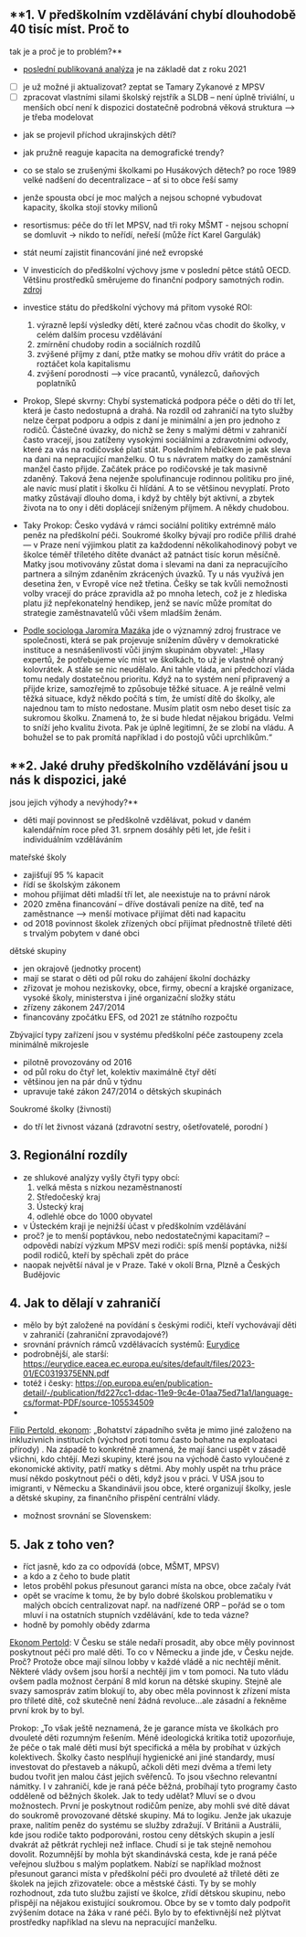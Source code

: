 
## **1. V předškolním vzdělávání chybí dlouhodobě 40 tisíc míst. Proč to 
tak je a proč je to problém?**
- [poslední publikovaná 
analýza](https://www.esfcr.cz/documents/21802/17489737/Anal%C3%BDza+dostupnosti+za%C5%99%C3%ADzen%C3%AD+p%C3%A9%C4%8De+o+d%C4%9Bti+v+p%C5%99ed%C5%A1koln%C3%ADm+v%C4%9Bku/286e5037-e5a4-4b88-a608-e95580f3c412) 
je na základě dat z roku 2021
- [ ] je už možné ji aktualizovat? zeptat se Tamary Zykanové z MPSV
- [ ] zpracovat vlastními silami školský rejstřík a SLDB – není úplně 
triviální, u menších obcí není k dispozici dostatečně podrobná věková 
struktura –> je třeba modelovat 
- jak se projevil příchod ukrajinských dětí?
- jak pružně reaguje kapacita na demografické trendy?
- co se stalo se zrušenými školkami po Husákových dětech? po roce 1989 
velké nadšení do decentralizace – ať si to obce řeší samy
- jenže spousta obcí je moc malých a nejsou schopné vybudovat kapacity, 
školka stojí stovky milionů
- resortismus: péče do tří let MPSV, nad tři roky MŠMT - nejsou schopní se 
domluvit -> nikdo to neřídí, neřeší  (může říct Karel Gargulák)
- stát neumí zajistit financování jiné než evropské
- V investicích do předškolní výchovy jsme v poslední pětce států OECD. 
Většinu prostředků směrujeme do finanční podpory samotných rodin. 
[zdroj](https://osf.cz/wp-content/uploads/2017/08/OSF_Studie_Obedy_zdarma-1-1.pdf)
- investice státu do předškolní výchovy má přitom vysoké ROI: 
	1. výrazně lepší výsledky dětí, které začnou včas chodit do 
školky,  v celém dalším procesu vzdělávání
	2. zmírnění chudoby rodin a sociálních rozdílů
	3. zvýšené příjmy z daní, ptže matky se mohou dřív vrátit do práce 
a roztáčet kola kapitalismu
	4. zvýšení porodnosti –> více pracantů, vynálezců, daňových 
poplatníků 
	
- Prokop, Slepé skvrny: Chybí systematická podpora péče o děti do tří let, 
která je často nedostupná a drahá. Na rozdíl od zahraničí na tyto služby 
nelze čerpat podporu a odpis z daní je minimální a jen pro jednoho z 
rodičů. Částečné úvazky, do nichž se ženy s malými dětmi v zahraničí často 
vracejí, jsou zatíženy vysokými sociálními a zdravotními odvody, které za 
vás na rodičovské platí stát. Posledním hřebíčkem je pak sleva na dani na 
nepracující manželku. O tu s návratem matky do zaměstnání manžel často 
přijde. Začátek práce po rodičovské je tak masivně zdaněný. Taková žena 
nejenže spolufinancuje rodinnou politiku pro jiné, ale navíc musí platit i 
školku či hlídání. A to se většinou nevyplatí. Proto matky zůstávají 
dlouho doma, i když by chtěly být aktivní, a zbytek života na to ony i 
děti doplácejí sníženým příjmem. A někdy chudobou.

- Taky Prokop: Česko vydává v rámci sociální politiky extrémně málo peněz 
na předškolní péči. Soukromé školky bývají pro rodiče příliš drahé — v 
Praze není výjimkou platit za každodenní několikahodinový pobyt ve školce 
téměř tříletého dítěte dvanáct až patnáct tisíc korun měsíčně. Matky jsou 
motivovány zůstat doma i slevami na dani za nepracujícího partnera a 
silným zdaněním zkrácených úvazků. Ty u nás využívá jen desetina žen, v 
Evropě více než třetina. Češky se tak kvůli nemožnosti volby vracejí do 
práce zpravidla až po mnoha letech, což je z hlediska platu již 
nepřekonatelný hendikep, jenž se navíc může promítat do strategie 
zaměstnavatelů vůči všem mladším ženám.
  
- [Podle sociologa Jaromíra 
Mazáka](https://www.mujrozhlas.cz/osobnost-plus/az-40-procent-cechu-uz-nechce-pomahat-uprchlikum-z-ukrajiny-treba-proto-ze-jsou-ti?t=1399) 
jde o významný zdroj frustrace ve společnosti, která se pak projevuje 
snížením důvěry v demokratické instituce a nesnášenlivostí vůči jiným 
skupinám obyvatel: „Hlasy expertů, že potřebujeme víc míst ve školkách, to 
už je vlastně ohraný kolovrátek. A stále se nic neudělalo. Ani tahle 
vláda, ani předchozí vláda tomu nedaly dostatečnou prioritu. Když na to 
systém není připravený a přijde krize, samozřejmě to způsobuje těžké 
situace. A je reálně velmi těžká situace, když někdo počítá s tím, že 
umístí dítě do školky, ale najednou tam to místo nedostane. Musím platit 
osm nebo deset tisíc za sukromou školku. Znamená to, že si bude hledat 
nějakou brigádu. Velmi to sníží jeho kvalitu života. Pak je úplně 
legitimní, že se zlobí na vládu. A bohužel se to pak promítá například i 
do postojů vůči uprchlíkům.“
## **2. Jaké druhy předškolního vzdělávání jsou u nás k dispozici, jaké 
jsou jejich výhody a nevýhody?**
- děti mají povinnost se předškolně vzdělávat, pokud v daném kalendářním 
roce před 31. srpnem dosáhly pěti let, jde řešit i individuálním 
vzděláváním

mateřské školy
- zajišťují 95  % kapacit
- řídí se školským zákonem
- mohou přijímat děti mladší tří let, ale neexistuje na to právní nárok
- 2020 změna financování – dříve dostávali peníze na dítě, teď na 
zaměstnance –> menší motivace přijímat děti nad kapacitu
- od 2018 povinnost školek zřízených obcí přijímat přednostně tříleté děti 
s trvalým pobytem v dané obci

dětské skupiny
- jen okrajově (jednotky procent)
- mají se starat o děti od půl roku do zahájení školní docházky
- zřizovat je mohou neziskovky, obce, firmy, obecní a krajské organizace, 
vysoké školy, ministerstva i jiné  organizační složky státu
- zřízeny zákonem 247/2014
- financovány zpočátku EFS, od 2021 ze státního rozpočtu

Zbývající typy zařízení jsou v systému předškolní péče zastoupeny zcela 
minimálně
mikrojesle
- pilotně provozovány od 2016
- od půl roku do čtyř let, kolektiv maximálně čtyř dětí
- většinou jen na pár dnů v týdnu
- upravuje také zákon 247/2014 o dětských skupinách

Soukromé školky  (živnosti)
- do tří let živnost vázaná  (zdravotní sestry, ošetřovatelé, porodní )
## **3. Regionální rozdíly**
- ze shlukové analýzy vyšly čtyři typy obcí:
	1. velká města s nízkou nezaměstnaností
	2. Středočeský kraj
	3. Ústecký kraj
	4. odlehlé obce do 1000 obyvatel
- v Ústeckém kraji je nejnižší účast v předškolním vzdělávání
- proč? je to menší poptávkou, nebo nedostatečnými kapacitami? – odpovědi 
nabízí výzkum MPSV mezi rodiči: spíš menší poptávka, nižší podíl rodičů, 
kteří by spěchali zpět do práce 
- naopak největší nával je v Praze. Také v okolí Brna, Plzně a Českých 
Budějovic
## **4. Jak to dělají v zahraničí**

- mělo by být založené na povídání s českými rodiči, kteří vychovávají 
děti v zahraničí (zahraniční zpravodajové?)
- srovnání právních rámců vzdělávacích systémů: 
[Eurydice](https://eurydice.eacea.ec.europa.eu/publications/structural-indicators-monitoring-education-and-training-systems-europe-2022)
- podrobnější, ale starší: 
https://eurydice.eacea.ec.europa.eu/sites/default/files/2023-01/EC0319375ENN.pdf
- totéž i česky: 
https://op.europa.eu/en/publication-detail/-/publication/fd227cc1-ddac-11e9-9c4e-01aa75ed71a1/language-cs/format-PDF/source-105534509 
- 
[Filip Pertold, 
ekonom](https://www.facebook.com/fpertold/posts/pfbid02g4Fq7eFFXMjY4twRGDAHAGnsrfTLhdPASXUZ812DWLTeZMSFZfesUYPgbdVmEMPkl): 
„Bohatství západního světa je mimo jiné založeno na inkluzivnich 
institucích (východ proti tomu často bohatne na exploataci přírody) . Na 
západě to konkrétně znamená, že mají šanci uspět v zásadě všichni, kdo 
chtějí. Mezi skupiny, které jsou na východě často vyloučené z ekonomické 
aktivity, patří matky s dětmi. Aby mohly uspět na trhu práce musí někdo 
poskytnout péči o děti, když jsou v práci. V USA jsou to imigranti, v 
Německu a Skandinávii jsou obce, které organizují školky, jesle a dětské 
skupiny, za finančního přispění centrální vlády.
- možnost srovnání se Slovenskem: 


## **5. Jak z toho ven?**
- říct jasně, kdo za co odpovídá (obce, MŠMT, MPSV)
- a kdo a z čeho to bude platit
- letos proběhl pokus přesunout garanci místa na obce, obce začaly řvát
- opět se vracíme k tomu, že by bylo dobré školskou problematiku v malých 
obcích centralizovat např. na nadřízené ORP – pořád se o tom mluví i na 
ostatních stupních vzdělávání, kde to teda vázne?
- hodně by pomohly obědy zdarma

[Ekonom 
Pertold](https://www.facebook.com/fpertold/posts/pfbid02g4Fq7eFFXMjY4twRGDAHAGnsrfTLhdPASXUZ812DWLTeZMSFZfesUYPgbdVmEMPkl): 
V Česku se stále nedaří prosadit, aby obce měly povinnost poskytnout péči 
pro malé děti. To co v Německu a jinde jde, v Česku nejde. Proč? Protože 
obce mají silnou lobby v každé vládě a nic nechtějí měnit. Některé vlády 
ovšem jsou horší a nechtějí jim v tom pomoci. Na tuto vládu ovšem padla 
možnost čerpání 8 mld korun na dětské skupiny. Stejně ale svazy samospráv 
zatím blokují to, aby obec měla povinnost k zřízení místa pro tříleté 
dítě, což skutečně není žádná revoluce...ale zásadní a řekněme první krok 
by to byl.

Prokop: „To však ještě neznamená, že je
garance místa ve školkách pro dvouleté děti rozumným řešením. Méně
ideologická kritika totiž upozorňuje, že péče o tak malé děti musí být 
specifická
a měla by probíhat v úzkých kolektivech. Školky často nesplňují
hygienické ani jiné standardy, musí investovat do přestaveb a nákupů,
ačkoli děti mezi dvěma a třemi lety budou tvořit jen malou část jejich
svěřenců. To jsou všechno relevantní námitky. I v zahraničí, kde je raná
péče běžná, probíhají tyto programy často odděleně od běžných školek.
Jak to tedy udělat? Mluví se o dvou možnostech. První je poskytnout
rodičům peníze, aby mohli své dítě dávat do soukromě provozované
dětské skupiny. Má to logiku. Jenže jak ukazuje praxe, nalitím peněz do
systému se služby zdražují. V Británii a Austrálii, kde jsou rodiče takto
podporováni, rostou ceny dětských skupin a jeslí dvakrát až pětkrát
rychleji než inflace. Chudí si je tak stejně nemohou dovolit.
Rozumnější by mohla být skandinávská cesta, kde je raná péče veřejnou
službou s malým poplatkem. Nabízí se například možnost přesunout
garanci místa v předškolní péči pro dvouleté až tříleté děti ze školek na
jejich zřizovatele: obce a městské části. Ty by se mohly rozhodnout, zda
tuto službu zajistí ve školce, zřídí dětskou skupinu, nebo přispějí na 
nějakou
existující soukromou. Obce by se v tomto daly podpořit zvýšením
dotace na žáka v rané péči. Bylo by to efektivnější než plýtvat prostředky
například na slevu na nepracující manželku.


